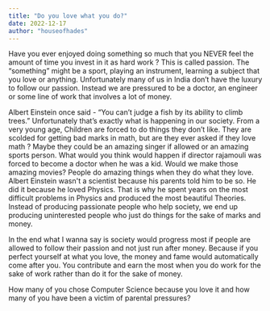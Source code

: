 ```yaml
---
title: "Do you love what you do?"
date: 2022-12-17
author: "houseofhades"
---
```

Have you ever enjoyed doing something so much that you NEVER feel the amount of time you invest in it as hard work ? This is called passion. The “something” might be a sport, playing an instrument, learning a subject that you love or anything. Unfortunately many of us in India don’t have the luxury to follow our passion. Instead we are pressured to be a doctor, an engineer or some line of work that involves a lot of money.

Albert Einstein once said - “You can’t judge a fish by its ability to climb trees.” Unfortunately that’s exactly what is happening in our society. From a very young age, Children are forced to do things they don’t like. They are scolded for getting bad marks in math, but are they ever asked if they love math ? Maybe they could be an amazing singer if allowed or an amazing sports person. What would you think would happen if director rajamouli was forced to become a doctor when he was a kid. Would we make those amazing movies? People do amazing things when they do what they love. Albert Einstein wasn't a scientist because his parents told him to be so. He did it because he loved Physics. That is why he spent years on the most difficult problems in Physics and produced the most beautiful Theories. Instead of producing passionate people who help society, we end up producing uninterested people who just do things for the sake of marks and money.

In the end what I wanna say is society would progress most if people are allowed to follow their passion and not just run after money. Because if you perfect yourself at what you love, the money and fame would automatically come after you. You contribute and earn the most when you do work for the sake of work rather than do it for the sake of money.

How many of you chose Computer Science because you love it and how many of you have been a victim of parental pressures?
